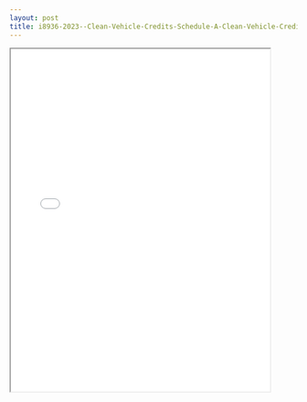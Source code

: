 ```yaml
---
layout: post
title: i8936-2023--Clean-Vehicle-Credits-Schedule-A-Clean-Vehicle-Credit-Amount
---
```


<div class="pdf-container">
<iframe src="/ea//_pdf-2-md/i8936-2023--Clean-Vehicle-Credits-Schedule-A-Clean-Vehicle-Credit-Amount.pdf" height="600" width="90%" allowFullScreen="true"></iframe>
</div>

